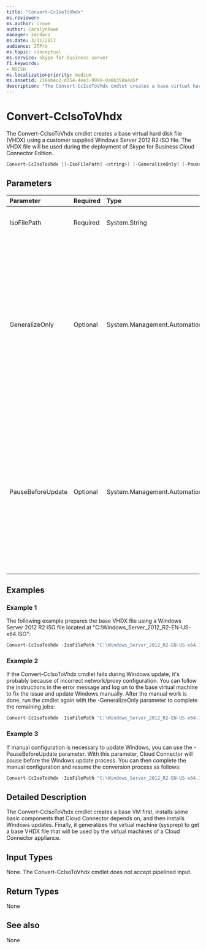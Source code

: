 ```yaml
---
title: "Convert-CcIsoToVhdx"
ms.reviewer: 
ms.author: crowe
author: CarolynRowe
manager: serdars
ms.date: 3/31/2017
audience: ITPro
ms.topic: conceptual
ms.service: skype-for-business-server
f1.keywords:
- NOCSH
ms.localizationpriority: medium
ms.assetid: 216abec2-d354-4ee3-9999-0a6b350a4a5f
description: "The Convert-CcIsoToVhdx cmdlet creates a base virtual hard disk file (VHDX) using a customer supplied Windows Server 2012 R2 ISO file. The VHDX file will be used during the deployment of Skype for Business Cloud Connector Edition."
---
```


# Convert-CcIsoToVhdx
 
The Convert-CcIsoToVhdx cmdlet creates a base virtual hard disk file (VHDX) using a customer supplied Windows Server 2012 R2 ISO file. The VHDX file will be used during the deployment of Skype for Business Cloud Connector Edition.
  
```powershell
Convert-CcIsoToVhdx [[-IsoFilePath] <string>] [-GeneralizeOnly] [-PauseBeforeUpdate]
```

## Parameters

|**Parameter**|**Required**|**Type**|**Description**|
|:-----|:-----|:-----|:-----|
|IsoFilePath  <br/> | Required <br/> |System.String  <br/> | The path to the Windows Server 2012 R2 ISO file. <br/> |
|GeneralizeOnly  <br/> |Optional  <br/> |System.Management.Automation.SwitchParameter  <br/> |If the conversion process fails during Windows update, you can try to configure a network/proxy and update Windows manually. After the manual work is done, you can run this cmdlet with the -GeneralizeOnly parameter and it will complete the remaining jobs.  <br/> |
|PauseBeforeUpdate  <br/> |Optional  <br/> |System.Management.Automation.SwitchParameter  <br/> |To update Windows, some manual network/proxy configuration on the base VM might be necessary. The conversion process will pause before Windows update if this parameter is provided. After the manual configuration is done, you can resume the process.  <br/> |
   
## Examples
<a name="Examples"> </a>

### Example 1

The following example prepares the base VHDX file using a Windows Server 2012 R2 ISO file located at "C:\Windows_Server_2012_R2-EN-US-x64.ISO": 
  
```powershell
Convert-CcIsoToVhdx -IsoFilePath "C:\Windows_Server_2012_R2-EN-US-x64.ISO" 
```

### Example 2

If the Convert-CcIsoToVhdx cmdlet fails during Windows update, it's probably because of incorrect network/proxy configuration. You can follow the instructions in the error message and log on to the base virtual machine to fix the issue and update Windows manually. After the manual work is done, run the cmdlet again with the -GeneralizeOnly parameter to complete the remaining jobs: 
  
```powershell
Convert-CcIsoToVhdx -IsoFilePath "C:\Windows_Server_2012_R2-EN-US-x64.ISO" -GeneralizeOnly
```

### Example 3

If manual configuration is necessary to update Windows, you can use the -PauseBeforeUpdate parameter. With this parameter, Cloud Connector will pause before the Windows update process. You can then complete the manual configuration and resume the conversion process as follows:
  
```powershell
Convert-CcIsoToVhdx -IsoFilePath "C:\Windows_Server_2012_R2-EN-US-x64.ISO" -PauseBeforeUpdate 
```

## Detailed Description
<a name="DetailedDescription"> </a>

The Convert-CcIsoToVhdx cmdlet creates a base VM first, installs some basic components that Cloud Connector depends on, and then installs Windows updates. Finally, it generalizes the virtual machine (sysprep) to get a base VHDX file that will be used by the virtual machines of a Cloud Connector appliance. 
  
## Input Types
<a name="InputTypes"> </a>

None. The Convert-CcIsoToVhdx cmdlet does not accept pipelined input. 
  
## Return Types
<a name="ReturnTypes"> </a>

None
  
## See also
<a name="ReturnTypes"> </a>

None
  

